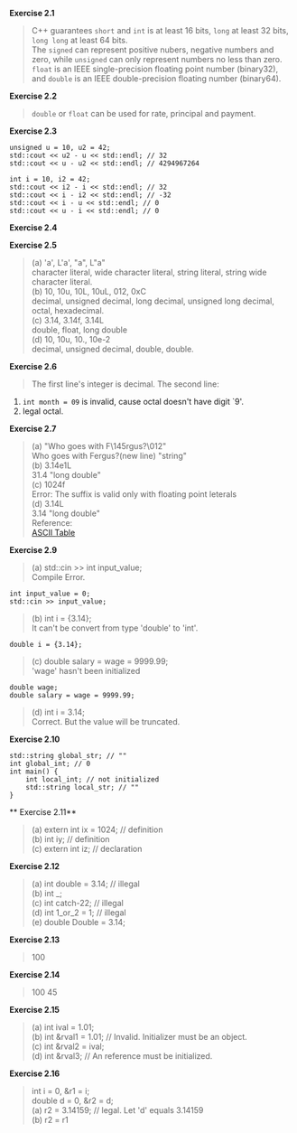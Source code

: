 **Exercise 2.1**  
>C++ guarantees `short` and `int` is at least 16 bits, `long` at least 32 bits, `long long` at least 64 bits.  
The `signed` can represent positive nubers, negative numbers and zero, while `unsigned` can only represent numbers no less than zero.  
`float` is an IEEE single-precision floating point number (binary32), and `double` is an IEEE double-precision floating number (binary64).  

**Exercise 2.2**  
>`double` or `float` can be used for rate, principal and payment.  

**Exercise 2.3**  
```
unsigned u = 10, u2 = 42;
std::cout << u2 - u << std::endl; // 32
std::cout << u - u2 << std::endl; // 4294967264

int i = 10, i2 = 42;
std::cout << i2 - i << std::endl; // 32
std::cout << i - i2 << std::endl; // -32
std::cout << i - u << std::endl; // 0
std::cout << u - i << std::endl; // 0
```

**Exercise 2.4**  
![]()  

**Exercise 2.5**  
>(a) 'a', L'a', "a", L"a"  
character literal, wide character literal, string literal, string wide character literal.  
(b) 10, 10u, 10L, 10uL, 012, 0xC  
decimal, unsigned decimal, long decimal, unsigned long decimal, octal, hexadecimal.  
(c) 3.14, 3.14f, 3.14L  
double, float, long double  
(d) 10, 10u, 10., 10e-2  
decimal, unsigned decimal, double, double.  

**Exercise 2.6**  
>The first line's integer is decimal.
The second line:  
1. `int month = 09` is invalid, cause octal doesn't have digit `9'.  
2. legal octal.  

**Exercise 2.7**  
>(a) "Who goes with F\145rgus?\012"  
Who goes with Fergus?(new line) "string"  
(b) 3.14e1L  
31.4 "long double"  
(c) 1024f  
Error: The suffix is valid only with floating point leterals  
(d) 3.14L  
3.14 "long double"  
Reference:  
[ASCII Table](http://www.asciitable.com/)  

**Exercise 2.9**  
>(a) std::cin >> int input_value;  
Compile Error.  
```
int input_value = 0;
std::cin >> input_value;
```
>(b) int i = {3.14};  
It can't be convert from type 'double' to 'int'.  
```
double i = {3.14};
```
>(c) double salary = wage = 9999.99;  
'wage' hasn't been initialized  
```
double wage;
double salary = wage = 9999.99;
```
>(d) int i = 3.14;  
Correct. But the value will be truncated.  

**Exercise 2.10**  
```
std::string global_str; // ""
int global_int; // 0
int main() {
    int local_int; // not initialized
    std::string local_str; // ""
}
```

** Exercise 2.11**  
>(a) extern int ix = 1024; // definition  
(b) int iy; // definition  
(c) extern int iz; // declaration  

**Exercise 2.12**  
>(a) int double = 3.14;  // illegal  
(b) int _;  
(c) int catch-22; // illegal  
(d) int 1_or_2 = 1; // illegal  
(e) double Double = 3.14;  

**Exercise 2.13**  
>100

**Exercise 2.14**  
>100 45  

**Exercise 2.15**  
>(a) int ival = 1.01;  
(b) int &rval1 = 1.01; // Invalid. Initializer must be an object.  
(c) int &rval2 = ival;  
(d) int &rval3; // An reference must be initialized.  

**Exercise 2.16**  
>int i = 0, &r1 = i;  
double d = 0, &r2 = d;  
(a) r2 = 3.14159; // legal. Let 'd' equals 3.14159  
(b) r2 = r1